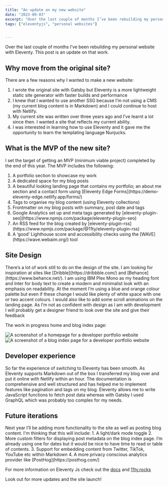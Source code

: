```yaml
---
title: "An update on my new website"
date: "2023-09-03"
excerpt: "Over the last couple of months I’ve been rebuilding my personal website with Eleventy. This post is an update on that work."
tags: ["eleventyjs", "personal websites"]


---
```

<article>

Over the last couple of months I’ve been rebuilding my personal website with Eleventy. This post is an update on that work. 

<h2> Why move from the original site? </h2>
There are a few reasons why I wanted to make a new website:
<ol>
<li>I wrote the original site with Gatsby but Eleventy is a more lightweight static site generator with faster builds and performance</li>
<li> I knew that I wanted to use another SSG because I’m not using a CMS (my current blog content is in Markdown) and I could continue to host with Netlify.</li>
<li>My current site was written over three years ago and I’ve learnt a lot since then. I wanted a site that reflects my current ability.</li>
<li>I was interested in learning how to use Eleventy and it gave me the opportunity to learn the templating language Nunjucks.</li>
</ol>


<h2> What is the MVP of the new site? </h2>
I set the target of getting an MVP (minimum viable project) completed by the end of this year.
The MVP includes the following:

<ol>
<li> A portfolio section to showcase my work</li>
<li> A dedicated space for my blog posts</li>
<li>A beautiful looking landing page that contains my portfolio; an about me section and a contact form using [Eleventy Edge Forms](https://demo-eleventy-edge.netlify.app/forms/)</li>
<li>Tags to organise my blog content (using Eleventy collections)</li>
<li> Frontmatter on my blog posts with summary, post date and tags</li>
<li>Google Analytics set up and meta tags generated by [eleventy-plugin-seo](https://www.npmjs.com/package/eleventy-plugin-seo)</li>
<li>An RSS feed for the blog created by [eleventy-plugin-rss](https://www.npmjs.com/package/@11ty/eleventy-plugin-rss)</li>
<li>A ‘good’ Lighthouse score and accessibility checks using the [WAVE](https://wave.webaim.org/) tool </li>
</ol>

<h2> Site Design </h2>
There’s a lot of work still to do on the design of the site. I am looking for inspiration at sites like [Dribble](https://dribbble.com/) and [Behance](https://www.behance.net/). I am using IBM Plex Mono as my heading font and Inter for body text to create a modern and minimalist look with an emphasis on readability. At the moment I’m using a blue and orange colour palette but even if these change I would like plenty of white space with one or two accent colours. I would also like to add some scroll animations on the landing page. As I’m not as confident with design as I am with development I will probably get a designer friend to look over the site and give their feedback

The work in progress home and blog index page:

![A screenshot of a homepage for a developer portfolio website](/images/sizzy-1.png) 
![A screenshot of a blog index page for a developer portfolio website](/images/sizzy-2.png) 


<h2> Developer experience </h2>
So far the experience of switching to Eleventy has been smooth. As Eleventy supports Markdown out of the box I transferred my blog over and put it online with Netlify within an hour. The documentation is comprehensive and well structured and has helped me to implement features like pagination and tags on my blog. Eleventy allows me to write JavaScript functions to fetch post data whereas with Gatsby I used GraphQL which was probably too complex for my needs.

<h2> Future iterations </h2>
Next year I’ll be adding more functionality to the site as well as posting blog content.
I'm thinking that this will include:
1. A light/dark mode toggle
2. More custom filters for displaying post metadata on the blog index page. I’m already using one for dates but it would be nice to have time to read or table of contents.
3. Support for embedding content from Twitter, TikTok, YouTube etc within Markdown
4. A more privacy conscious analytics provider like [PostHog](https://posthog.com/)

For more information on Eleventy Js check out the [docs](https://www.11ty.dev/) and [11ty.rocks](https://11ty.rocks/)

Look out for more updates and the site launch! 



</article>


